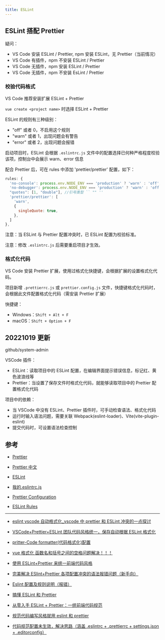 ```yaml
---
title: ESLint
---
```


## ESLint 搭配 Prettier

疑问：

- VS Code 安装 ESLint / Prettier, npm 安装 ESLint，无 Prettier（当前情况）
- VS Code 有插件，npm 不安装 ESLint / Prettier
- VS Code 无插件，npm 安装 ESLint / Prettier
- VS Code 无插件，npm 不安装 EsLint / Prettier

### 校验代码格式

VS Code 推荐安装扩展 ESLint + Prettier

`vue create <project name>` 时选择 ESLint + Prettier

ESLint 的规则有三种级别：

- "off" 或者 0，不启用这个规则
- "warn" 或者 1，出现问题会有警告
- "error" 或者 2，出现问题会报错

启动项目时，ESLint 会根据 `.eslintrc.js` 文件中的配置选择已何种严格程度校验该项，控制台中会展示 warn、error 信息

配合 Prettier 后，可在 rules 中添加 'prettier/prettier' 配置，如下：

```js
rules: {
  'no-console': process.env.NODE_ENV === 'production' ? 'warn' : 'off',
  'no-debugger': process.env.NODE_ENV === 'production' ? 'warn' : 'off',
  "quotes": [1, "double"], //引号类型 `` "" ''
  'prettier/prettier': [
    'warn',
    {
      singleQuote: true,
    },
  ]
},
```

注意：当 ESLint 与 Prettier 配置冲突时，已 ESLint 配置为校验标准。

注意：修改 `.eslintrc.js` 后需要重启项目才生效。

### 格式化代码

VS Code 安装 Prettier 扩展，使用过格式化快捷键，会根据扩展的设置格式化代码。

项目新增 `.prettierrc.js` 或 `prettier.config.js` 文件，快捷键格式化代码时，会根据此文件配置格式化代码（需安装 Prettier 扩展）

快捷键：

- Windows：`Shift + Alt + F`
- macOS：`Shift + Option + F`

## 20221019 更新

github/system-admin

VSCode 插件：

- ESLint：读取项目中的 ESLint 配置，在编辑界面提示错误信息，标记红、黄色波浪线等
- Prettier：当设置了保存文件时格式化代码，就能够读取项目中的 Prettier 配置格式化代码

项目中的依赖：

- 当 VSCode 中没有 ESLint、Prettier 插件时，可手动检查语法、格式化代码
- 运行时输入语法问题，需要关联 Webpack(eslint-loader)、Vite(vite-plugin-eslint)
- 提交代码时，可设置语法检查控制

## 参考

- [Prettier](https://prettier.io/)

- [Prettier 中文](https://www.prettier.cn/)

- [ESLint](https://eslint.org/)

- [我的.eslintrc.js](https://www.cnblogs.com/smzd/p/10843536.html)

- [Prettier Configuration](https://prettier.io/docs/en/configuration.html)

- [ESLint Rules](https://eslint.org/docs/rules/)

---

- [eslint vscode 自动格式化\_vscode 中 prettier 和 ESLint 冲突的一点探讨](https://blog.csdn.net/weixin_39930711/article/details/110470820)

- [VSCode+Prettier+ESLint 团队代码风格统一，保存自动根据 ESLint 格式化](https://blog.csdn.net/qq_42514643/article/details/118685742)

- [pritter-Code formatter(代码格式化)配置](https://blog.csdn.net/qq_45981075/article/details/114551233)

- [vue 格式化 函数名和括号之间的空格问题解决！！！](https://blog.csdn.net/weixin_50541501/article/details/112950854)

- [使用 ESLint+Prettier 来统一前端代码风格](https://juejin.cn/post/6844903621805473800)

- [完美解决 ESlint+Prettier 各项配置冲突的语法报错问题（新手向）](https://www.cnblogs.com/coder-ljy/p/15517779.html)

- [Eslint 配置及规则说明（报错）](https://www.cnblogs.com/dianzan/p/8635390.html)

- [搞懂 ESLint 和 Prettier](https://zhuanlan.zhihu.com/p/80574300)

- [从零入手 ESLint + Prettier：一统前端代码规范](https://zhuanlan.zhihu.com/p/438761878)

- [规范代码编写风格就用 eslint 和 prettier](https://blog.csdn.net/bingbing1128/article/details/124789088)

- [代码规范配置未生效，解决思路（涵盖 .eslintrc + .prettierrc + settings.json + .editorconfig）](https://blog.csdn.net/TrumanGao/article/details/126671077)
